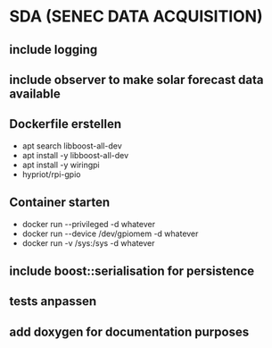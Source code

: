 # SDA (SENEC DATA ACQUISITION)

## include logging

## include observer to make solar forecast data available

## Dockerfile erstellen
  - apt search libboost-all-dev
  - apt install -y libboost-all-dev
  - apt install -y wiringpi
  - hypriot/rpi-gpio

## Container starten
  - docker run --privileged -d whatever
  - docker run --device /dev/gpiomem -d whatever
  - docker run -v /sys:/sys -d whatever

## include boost::serialisation for persistence

## tests anpassen

## add doxygen for documentation purposes


